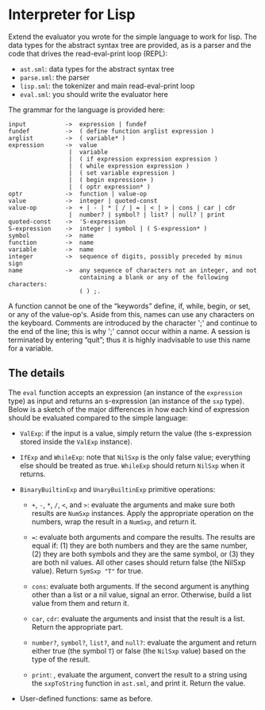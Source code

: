 Interpreter for Lisp
====================

Extend the evaluator you wrote for the simple language to work for
lisp. The data types for the abstract syntax tree are provided, as
is a parser and the code that drives the read-eval-print loop
(REPL):

* `ast.sml`: data types for the abstract syntax tree
* `parse.sml`: the parser
* `lisp.sml`: the tokenizer and main read-eval-print loop
* `eval.sml`: you should write the evaluator here

The grammar for the language is provided here:

```
input           ->  expression | fundef
fundef          ->  ( define function arglist expression )
arglist         ->  ( variable* )
expression      ->  value
                 |  variable
                 |  ( if expression expression expression )
                 |  ( while expression expression )
                 |  ( set variable expression )
                 |  ( begin expression+ )
                 |  ( optr expression* )
optr            ->  function | value-op
value           ->  integer | quoted-const
value-op        ->  + | - | * | / | = | < | > | cons | car | cdr
                 |  number? | symbol? | list? | null? | print
quoted-const    ->  'S-expression
S-expression    ->  integer | symbol | ( S-expression* )
symbol          ->  name
function        ->  name
variable        ->  name
integer         ->  sequence of digits, possibly preceded by minus sign
name            ->  any sequence of characters not an integer, and not
                    containing a blank or any of the following characters:
                    ( ) ;.
```

A function cannot be one of the “keywords” define, if, while, begin,
or set, or any of the value-op's. Aside from this, names can use any
characters on the keyboard. Comments are introduced by the
character ';' and continue to the end of the line; this is why ';'
cannot occur within a name. A session is terminated by entering
“quit”; thus it is highly inadvisable to use this name for a
variable.


The details
-----------

The `eval` function accepts an expression (an instance of the
`expression` type) as input and returns an s-expression (an instance
of the `sxp` type). Below is a sketch of the major differences in
how each kind of expression should be evaluated compared to the
simple language:

*   `ValExp`: if the input is a value, simply return the value (the
    s-expression stored inside the `ValExp` instance).

*   `IfExp` and `WhileExp`: note that `NilSxp` is the only false
    value; everything else should be treated as true. `WhileExp`
    should return `NilSxp` when it returns.

*   `BinaryBuiltinExp` and `UnaryBuiltinExp` primitive operations:

    *   `+`, `-`, `*`, `/`, `<`, and `>`: evaluate the arguments and
        make sure both results are `NumSxp` instances. Apply the
        appropriate operation on the numbers, wrap the result in a
        `NumSxp`, and return it.

    *   `=`: evaluate both arguments and compare the results. The
        results are equal if: (1) they are both numbers and they are
        the same number, (2) they are both symbols and they are the same
        symbol, or (3) they are both nil values. All other cases should
        return false (the NilSxp value). Return `SymSxp "T"` for true.

    *   `cons`: evaluate both arguments. If the second argument is
        anything other than a list or a nil value, signal an error.
        Otherwise, build a list value from them and return it.

    *   `car`, `cdr`: evaluate the arguments and insist that the
        result is a list.  Return the appropriate part.

    *   `number?`, `symbol?`, `list?`, and `null?`: evaluate the
        argument and return either true (the symbol `T`) or false
        (the `NilSxp` value) based on the type of the result.

    *   `print`: , evaluate the argument, convert the result to a
        string using the `sxpToString` function in `ast.sml`, and
        print it.  Return the value.

*   User-defined functions: same as before.
